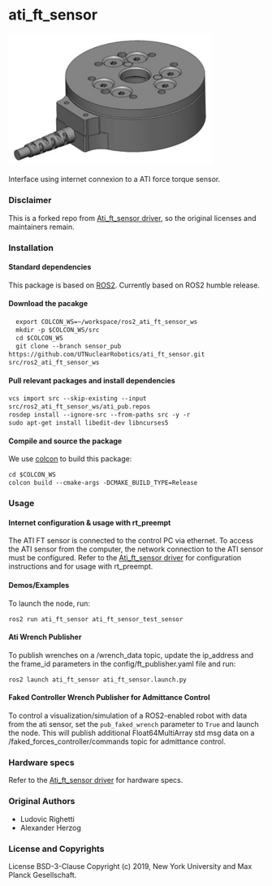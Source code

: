 # ati_ft_sensor
<img src="doc/images/ati_mini_40.jpg" width="400"><br>  
Interface using internet connexion to a ATI force torque sensor.

### Disclaimer 

This is a forked repo from [Ati_ft_sensor driver](https://github.com/open-dynamic-robot-initiative/ati_ft_sensor), so the original licenses and maintainers remain.

### Installation

#### Standard dependencies

This package is based on [ROS2](https://docs.ros.org/).
Currently based on ROS2 humble release.

#### Download the pacakge
```
  export COLCON_WS=~/workspace/ros2_ati_ft_sensor_ws
  mkdir -p $COLCON_WS/src
  cd $COLCON_WS
  git clone --branch sensor_pub  https://github.com/UTNuclearRobotics/ati_ft_sensor.git src/ros2_ati_ft_sensor_ws
  ```

#### Pull relevant packages and install dependencies
```
vcs import src --skip-existing --input src/ros2_ati_ft_sensor_ws/ati_pub.repos
rosdep install --ignore-src --from-paths src -y -r
sudo apt-get install libedit-dev libncurses5
```

#### Compile and source the package

We use [colcon](https://github.com/machines-in-motion/machines-in-motion.github.io/wiki/use_colcon)
to build this package:
```
cd $COLCON_WS
colcon build --cmake-args -DCMAKE_BUILD_TYPE=Release
```

### Usage

#### Internet configuration & usage with rt_preempt

The ATI FT sensor is connected to the control PC via ethernet. To access the ATI sensor from the computer, the network connection to the ATI sensor must be configured. Refer to the [Ati_ft_sensor driver](https://github.com/open-dynamic-robot-initiative/ati_ft_sensor) for configuration instructions and for usage with rt_preempt.

#### Demos/Examples
To launch the node, run: 
  ```
  ros2 run ati_ft_sensor ati_ft_sensor_test_sensor
  ```
#### Ati Wrench Publisher
To publish wrenches on a /wrench_data topic, update the ip_address and the frame_id parameters in the config/ft_publisher.yaml file and run:
```
ros2 launch ati_ft_sensor ati_ft_sensor.launch.py
```

#### Faked Controller Wrench Publisher for Admittance Control
To control a visualization/simulation of a ROS2-enabled robot with data from the ati sensor, set the `pub_faked_wrench` parameter to `True` and launch the node. This will publish additional Float64MultiArray std msg data on a /faked_forces_controller/commands topic for admittance control. 

### Hardware specs
Refer to the [Ati_ft_sensor driver](https://github.com/open-dynamic-robot-initiative/ati_ft_sensor) for hardware specs. 

### Original Authors

- Ludovic Righetti
- Alexander Herzog

### License and Copyrights

License BSD-3-Clause
Copyright (c) 2019, New York University and Max Planck Gesellschaft.
